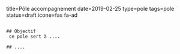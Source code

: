 title=Pôle accompagnement
date=2019-02-25
type=pole
tags=pole
status=draft
icone=fas fa-ad
~~~~~~

## Objectif
 ce pole sert à ....

## ....